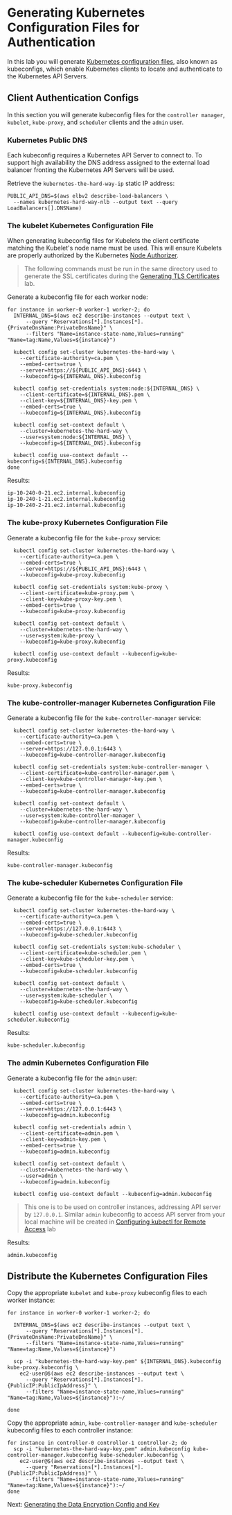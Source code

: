 # Generating Kubernetes Configuration Files for Authentication

In this lab you will generate [Kubernetes configuration files](https://kubernetes.io/docs/concepts/configuration/organize-cluster-access-kubeconfig/), also known as kubeconfigs, which enable Kubernetes clients to locate and authenticate to the Kubernetes API Servers.

## Client Authentication Configs

In this section you will generate kubeconfig files for the `controller manager`, `kubelet`, `kube-proxy`, and `scheduler` clients and the `admin` user.

### Kubernetes Public DNS

Each kubeconfig requires a Kubernetes API Server to connect to. To support high availability the DNS address assigned to the external load balancer fronting the Kubernetes API Servers will be used.

Retrieve the `kubernetes-the-hard-way-ip` static IP address:

```
PUBLIC_API_DNS=$(aws elbv2 describe-load-balancers \
  --names kubernetes-hard-way-nlb --output text --query LoadBalancers[].DNSName)
```

### The kubelet Kubernetes Configuration File

When generating kubeconfig files for Kubelets the client certificate matching the Kubelet's node name must be used. This will ensure Kubelets are properly authorized by the Kubernetes [Node Authorizer](https://kubernetes.io/docs/reference/access-authn-authz/node/).

> The following commands must be run in the same directory used to generate the SSL certificates during the [Generating TLS Certificates](04-certificate-authority.md) lab.

Generate a kubeconfig file for each worker node:

```
for instance in worker-0 worker-1 worker-2; do
  INTERNAL_DNS=$(aws ec2 describe-instances --output text \
      --query "Reservations[*].Instances[*].{PrivateDnsName:PrivateDnsName}" \
      --filters "Name=instance-state-name,Values=running" "Name=tag:Name,Values=${instance}")

  kubectl config set-cluster kubernetes-the-hard-way \
    --certificate-authority=ca.pem \
    --embed-certs=true \
    --server=https://${PUBLIC_API_DNS}:6443 \
    --kubeconfig=${INTERNAL_DNS}.kubeconfig

  kubectl config set-credentials system:node:${INTERNAL_DNS} \
    --client-certificate=${INTERNAL_DNS}.pem \
    --client-key=${INTERNAL_DNS}-key.pem \
    --embed-certs=true \
    --kubeconfig=${INTERNAL_DNS}.kubeconfig

  kubectl config set-context default \
    --cluster=kubernetes-the-hard-way \
    --user=system:node:${INTERNAL_DNS} \
    --kubeconfig=${INTERNAL_DNS}.kubeconfig

  kubectl config use-context default --kubeconfig=${INTERNAL_DNS}.kubeconfig
done
```

Results:

```
ip-10-240-0-21.ec2.internal.kubeconfig
ip-10-240-1-21.ec2.internal.kubeconfig
ip-10-240-2-21.ec2.internal.kubeconfig
```

### The kube-proxy Kubernetes Configuration File

Generate a kubeconfig file for the `kube-proxy` service:

```
  kubectl config set-cluster kubernetes-the-hard-way \
    --certificate-authority=ca.pem \
    --embed-certs=true \
    --server=https://${PUBLIC_API_DNS}:6443 \
    --kubeconfig=kube-proxy.kubeconfig

  kubectl config set-credentials system:kube-proxy \
    --client-certificate=kube-proxy.pem \
    --client-key=kube-proxy-key.pem \
    --embed-certs=true \
    --kubeconfig=kube-proxy.kubeconfig

  kubectl config set-context default \
    --cluster=kubernetes-the-hard-way \
    --user=system:kube-proxy \
    --kubeconfig=kube-proxy.kubeconfig

  kubectl config use-context default --kubeconfig=kube-proxy.kubeconfig

```

Results:

```
kube-proxy.kubeconfig
```

### The kube-controller-manager Kubernetes Configuration File

Generate a kubeconfig file for the `kube-controller-manager` service:

```
  kubectl config set-cluster kubernetes-the-hard-way \
    --certificate-authority=ca.pem \
    --embed-certs=true \
    --server=https://127.0.0.1:6443 \
    --kubeconfig=kube-controller-manager.kubeconfig

  kubectl config set-credentials system:kube-controller-manager \
    --client-certificate=kube-controller-manager.pem \
    --client-key=kube-controller-manager-key.pem \
    --embed-certs=true \
    --kubeconfig=kube-controller-manager.kubeconfig

  kubectl config set-context default \
    --cluster=kubernetes-the-hard-way \
    --user=system:kube-controller-manager \
    --kubeconfig=kube-controller-manager.kubeconfig

  kubectl config use-context default --kubeconfig=kube-controller-manager.kubeconfig

```

Results:

```
kube-controller-manager.kubeconfig
```


### The kube-scheduler Kubernetes Configuration File

Generate a kubeconfig file for the `kube-scheduler` service:

```
  kubectl config set-cluster kubernetes-the-hard-way \
    --certificate-authority=ca.pem \
    --embed-certs=true \
    --server=https://127.0.0.1:6443 \
    --kubeconfig=kube-scheduler.kubeconfig

  kubectl config set-credentials system:kube-scheduler \
    --client-certificate=kube-scheduler.pem \
    --client-key=kube-scheduler-key.pem \
    --embed-certs=true \
    --kubeconfig=kube-scheduler.kubeconfig

  kubectl config set-context default \
    --cluster=kubernetes-the-hard-way \
    --user=system:kube-scheduler \
    --kubeconfig=kube-scheduler.kubeconfig

  kubectl config use-context default --kubeconfig=kube-scheduler.kubeconfig

```

Results:

```
kube-scheduler.kubeconfig
```

### The admin Kubernetes Configuration File

Generate a kubeconfig file for the `admin` user:

```
  kubectl config set-cluster kubernetes-the-hard-way \
    --certificate-authority=ca.pem \
    --embed-certs=true \
    --server=https://127.0.0.1:6443 \
    --kubeconfig=admin.kubeconfig

  kubectl config set-credentials admin \
    --client-certificate=admin.pem \
    --client-key=admin-key.pem \
    --embed-certs=true \
    --kubeconfig=admin.kubeconfig

  kubectl config set-context default \
    --cluster=kubernetes-the-hard-way \
    --user=admin \
    --kubeconfig=admin.kubeconfig

  kubectl config use-context default --kubeconfig=admin.kubeconfig
```

> This one is to be used on controller instances, addressing API server by `127.0.0.1`. Similar `admin` kubeconfig to access API server from your local machine will be created in [Configuring kubectl for Remote Access](10-configuring-kubectl.md) lab

Results:

```
admin.kubeconfig
```


## Distribute the Kubernetes Configuration Files

Copy the appropriate `kubelet` and `kube-proxy` kubeconfig files to each worker instance:

```
for instance in worker-0 worker-1 worker-2; do

  INTERNAL_DNS=$(aws ec2 describe-instances --output text \
      --query "Reservations[*].Instances[*].{PrivateDnsName:PrivateDnsName}" \
      --filters "Name=instance-state-name,Values=running" "Name=tag:Name,Values=${instance}")

  scp -i "kubernetes-the-hard-way-key.pem" ${INTERNAL_DNS}.kubeconfig kube-proxy.kubeconfig \
    ec2-user@$(aws ec2 describe-instances --output text \
      --query "Reservations[*].Instances[*].{PublicIP:PublicIpAddress}" \
      --filters "Name=instance-state-name,Values=running" "Name=tag:Name,Values=${instance}"):~/

done
```

Copy the appropriate `admin`, `kube-controller-manager` and `kube-scheduler` kubeconfig files to each controller instance:

```
for instance in controller-0 controller-1 controller-2; do
  scp -i "kubernetes-the-hard-way-key.pem" admin.kubeconfig kube-controller-manager.kubeconfig kube-scheduler.kubeconfig \
    ec2-user@$(aws ec2 describe-instances --output text \
      --query "Reservations[*].Instances[*].{PublicIP:PublicIpAddress}" \
      --filters "Name=instance-state-name,Values=running" "Name=tag:Name,Values=${instance}"):~/
done
```

Next: [Generating the Data Encryption Config and Key](06-data-encryption-keys.md)
